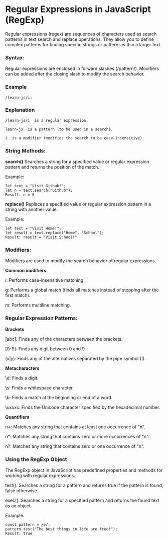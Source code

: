# Regular Expressions in JavaScript (RegExp)

Regular expressions (regex) are sequences of characters used as search patterns in text search and replace operations. They allow you to define complex patterns for finding specific strings or patterns within a larger text.

### Syntax:

Regular expressions are enclosed in forward slashes (/pattern/).
Modifiers can be added after the closing slash to modify the search behavior.

### Example
```
/learn-js/i;
```
### Explanation
```
/learn-js/i  is a regular expression.

learn-js  is a pattern (to be used in a search).

i  is a modifier (modifies the search to be case-insensitive).
```

### String Methods:

**search()** Searches a string for a specified value or regular expression pattern and returns the position of the match.

Example:
```
let text = "Visit Github!";
let n = text.search("Github");
Result: n = 6
```

**replace()** Replaces a specified value or regular expression pattern in a string with another value.

Example:
```
let text = "Visit Home!";
let result = text.replace("Home", "School");
Result: result = "Visit School!"
```

### Modifiers:

Modifiers are used to modify the search behavior of regular expressions.

**Common modifiers**

i: Performs case-insensitive matching.

g: Performs a global match (finds all matches instead of stopping after the first match).

m: Performs multiline matching.

### Regular Expression Patterns:

**Brackets**

[abc]: Finds any of the characters between the brackets.

[0-9]: Finds any digit between 0 and 9.

(x|y): Finds any of the alternatives separated by the pipe symbol (|).

**Metacharacters**

\d: Finds a digit.

\s: Finds a whitespace character.

\b: Finds a match at the beginning or end of a word.

\uxxxx: Finds the Unicode character specified by the hexadecimal number.

**Quantifiers**

n+: Matches any string that contains at least one occurrence of "n".

n*: Matches any string that contains zero or more occurrences of "n".

n?: Matches any string that contains zero or one occurrence of "n".

### Using the RegExp Object

The RegExp object in JavaScript has predefined properties and methods for working with regular expressions.

test(): Searches a string for a pattern and returns true if the pattern is found, false otherwise.

exec(): Searches a string for a specified pattern and returns the found text as an object.

Example:
```
const pattern = /e/;
pattern.test("The best things in life are free!");
Result: true
```
